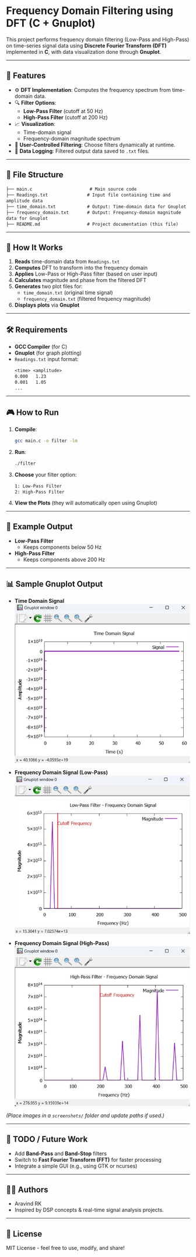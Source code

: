 
# Frequency Domain Filtering using DFT (C + Gnuplot)

This project performs frequency domain filtering (Low-Pass and High-Pass) on time-series signal data using **Discrete Fourier Transform (DFT)** implemented in **C**, with data visualization done through **Gnuplot**.

---

## 📌 Features

- ⚙️ **DFT Implementation**: Computes the frequency spectrum from time-domain data.
- 🔍 **Filter Options**:
  - **Low-Pass Filter** (cutoff at 50 Hz)
  - **High-Pass Filter** (cutoff at 200 Hz)
- 📈 **Visualization**:
  - Time-domain signal
  - Frequency-domain magnitude spectrum
- 🧠 **User-Controlled Filtering**: Choose filters dynamically at runtime.
- 📁 **Data Logging**: Filtered output data saved to `.txt` files.

---

## 📂 File Structure

```
├── main.c                      # Main source code
├── Readings.txt               # Input file containing time and amplitude data
├── time_domain.txt            # Output: Time-domain data for Gnuplot
├── frequency_domain.txt       # Output: Frequency-domain magnitude data for Gnuplot
├── README.md                  # Project documentation (this file)
```

---

## 🚀 How It Works

1. **Reads** time-domain data from `Readings.txt`
2. **Computes** DFT to transform into the frequency domain
3. **Applies** Low-Pass or High-Pass filter (based on user input)
4. **Calculates** magnitude and phase from the filtered DFT
5. **Generates** two plot files for:
   - `time_domain.txt` (original time signal)
   - `frequency_domain.txt` (filtered frequency magnitude)
6. **Displays plots** via **Gnuplot**

---

## 🛠 Requirements

- **GCC Compiler** (for C)
- **Gnuplot** (for graph plotting)
- `Readings.txt` input format:
  ```
  <time> <amplitude>
  0.000   1.23
  0.001   1.05
  ...
  ```

---

## 🎮 How to Run

1. **Compile**:
   ```bash
   gcc main.c -o filter -lm
   ```

2. **Run**:
   ```bash
   ./filter
   ```

3. **Choose** your filter option:
   ```
   1: Low-Pass Filter
   2: High-Pass Filter
   ```

4. **View the Plots** (they will automatically open using Gnuplot)

---

## 🧪 Example Output

- **Low-Pass Filter**
  - Keeps components below 50 Hz
- **High-Pass Filter**
  - Keeps components above 200 Hz

---

## 📊 Sample Gnuplot Output

- **Time Domain Signal**  
  ![Time Domain](./screenshots/time-domain.jpg)

- **Frequency Domain Signal (Low-Pass)**  
  ![Low Pass](./screenshots/frequency-low-pass.jpg)

- **Frequency Domain Signal (High-Pass)**  
  ![High Pass](./screenshots/frequency-high-pass.jpg)

*(Place images in a `screenshots/` folder and update paths if used.)*

---

## 📌 TODO / Future Work

- Add **Band-Pass** and **Band-Stop** filters
- Switch to **Fast Fourier Transform (FFT)** for faster processing
- Integrate a simple GUI (e.g., using GTK or ncurses)

---

## 👨‍💻 Authors

- Aravind RK
- Inspired by DSP concepts & real-time signal analysis projects.

---

## 📄 License

MIT License - feel free to use, modify, and share!
